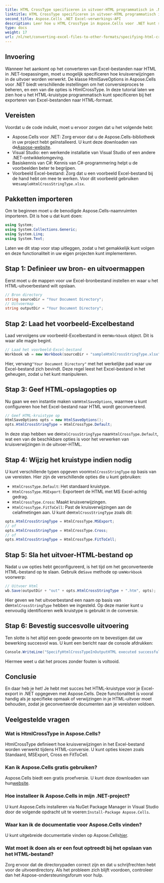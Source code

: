 ```yaml
---
title: HTML CrossType specificeren in uitvoer-HTML programmatisch in .NET
linktitle: HTML CrossType specificeren in uitvoer-HTML programmatisch in .NET
second_title: Aspose.Cells .NET Excel-verwerkings-API
description: Leer hoe u HTML CrossType in Aspose.Cells voor .NET kunt specificeren. Volg onze stapsgewijze tutorial om Excel-bestanden met precisie naar HTML te converteren.
type: docs
weight: 17
url: /nl/net/converting-excel-files-to-other-formats/specifying-html-crosstype-in-output-html/
---
```

## Invoering
Wanneer het aankomt op het converteren van Excel-bestanden naar HTML in .NET-toepassingen, moet u mogelijk specificeren hoe kruisverwijzingen in de uitvoer worden verwerkt. De klasse HtmlSaveOptions in Aspose.Cells voor .NET biedt verschillende instellingen om het conversieproces te beheren, en een van die opties is HtmlCrossType. In deze tutorial laten we zien hoe u het HTML-kruistype programmatisch kunt specificeren bij het exporteren van Excel-bestanden naar HTML-formaat. 
## Vereisten
Voordat u de code induikt, moet u ervoor zorgen dat u het volgende hebt:
-  Aspose.Cells voor .NET: Zorg ervoor dat u de Aspose.Cells-bibliotheek in uw project hebt geïnstalleerd. U kunt deze downloaden van de[Aspose-website](https://releases.aspose.com/cells/net/).
- Visual Studio: een werkende installatie van Visual Studio of een andere .NET-ontwikkelomgeving.
- Basiskennis van C#: Kennis van C#-programmering helpt u de voorbeelden beter te begrijpen.
-  Voorbeeld Excel-bestand: Zorg dat u een voorbeeld Excel-bestand bij de hand hebt om mee te werken. Voor dit voorbeeld gebruiken we`sampleHtmlCrossStringType.xlsx`.
## Pakketten importeren
Om te beginnen moet u de benodigde Aspose.Cells-naamruimten importeren. Dit is hoe u dat kunt doen:
```csharp
using System;
using System.Collections.Generic;
using System.Linq;
using System.Text;
```
Laten we dit stap voor stap uitleggen, zodat u het gemakkelijk kunt volgen en deze functionaliteit in uw eigen projecten kunt implementeren.
## Stap 1: Definieer uw bron- en uitvoermappen
Eerst moet u de mappen voor uw Excel-bronbestand instellen en waar u het HTML-uitvoerbestand wilt opslaan.
```csharp
// Bron directory
string sourceDir = "Your Document Directory";
// Uitvoermap
string outputDir = "Your Document Directory";
```
## Stap 2: Laad het voorbeeld-Excelbestand
 Laad vervolgens uw voorbeeld-Excelbestand in een`Workbook` object. Dit is waar alle magie begint.
```csharp
// Laad het voorbeeld-Excel-bestand
Workbook wb = new Workbook(sourceDir + "sampleHtmlCrossStringType.xlsx");
```
 Hier, vervang`"Your Document Directory"` met het werkelijke pad waar uw Excel-bestand zich bevindt. Deze regel leest het Excel-bestand in het geheugen, zodat u het kunt manipuleren.
## Stap 3: Geef HTML-opslagopties op
 Nu gaan we een instantie maken van`HtmlSaveOptions`, waarmee u kunt configureren hoe het Excel-bestand naar HTML wordt geconverteerd.
```csharp
// Geef HTML-kruistype op
HtmlSaveOptions opts = new HtmlSaveOptions();
opts.HtmlCrossStringType = HtmlCrossType.Default;
```
 In deze stap hebben we de`HtmlCrossStringType` naar`HtmlCrossType.Default`, wat een van de beschikbare opties is voor het verwerken van kruisverwijzingen in de uitvoer-HTML.
## Stap 4: Wijzig het kruistype indien nodig
 U kunt verschillende typen opgeven voor`HtmlCrossStringType` op basis van uw vereisten. Hier zijn de verschillende opties die u kunt gebruiken:
- `HtmlCrossType.Default`: Het standaard kruistype.
- `HtmlCrossType.MSExport`: Exporteert de HTML met MS Excel-achtig gedrag.
- `HtmlCrossType.Cross`: Maakt kruisverwijzingen.
- `HtmlCrossType.FitToCell`: Past de kruisverwijzingen aan de celafmetingen aan.
 U kunt de`HtmlCrossStringType` zoals dit:
```csharp
opts.HtmlCrossStringType = HtmlCrossType.MSExport;
// of
opts.HtmlCrossStringType = HtmlCrossType.Cross;
// of
opts.HtmlCrossStringType = HtmlCrossType.FitToCell;
```
## Stap 5: Sla het uitvoer-HTML-bestand op
 Nadat u uw opties hebt geconfigureerd, is het tijd om het geconverteerde HTML-bestand op te slaan. Gebruik de`Save` methode op uw`Workbook` voorwerp:
```csharp
// Uitvoer Html
wb.Save(outputDir + "out" + opts.HtmlCrossStringType + ".htm", opts);
```
 Hier geven we het uitvoerbestand een naam op basis van de`HtmlCrossStringType` hebben we ingesteld. Op deze manier kunt u eenvoudig identificeren welk kruistype is gebruikt in de conversie.
## Stap 6: Bevestig succesvolle uitvoering
Ten slotte is het altijd een goede gewoonte om te bevestigen dat uw bewerking succesvol was. U kunt een bericht naar de console afdrukken:
```csharp
Console.WriteLine("SpecifyHtmlCrossTypeInOutputHTML executed successfully.\r\n");
```
Hiermee weet u dat het proces zonder fouten is voltooid.
## Conclusie
En daar heb je het! Je hebt met succes het HTML-kruistype voor je Excel-export in .NET opgegeven met Aspose.Cells. Deze functionaliteit is vooral handig als je specifieke opmaak of verwijzingen in je HTML-uitvoer moet behouden, zodat je geconverteerde documenten aan je vereisten voldoen.
## Veelgestelde vragen
### Wat is HtmlCrossType in Aspose.Cells?  
HtmlCrossType definieert hoe kruisverwijzingen in het Excel-bestand worden verwerkt tijdens HTML-conversie. U kunt opties kiezen zoals Standaard, MSExport, Cross en FitToCell.
### Kan ik Aspose.Cells gratis gebruiken?  
 Aspose.Cells biedt een gratis proefversie. U kunt deze downloaden van hun[website](https://releases.aspose.com/).
### Hoe installeer ik Aspose.Cells in mijn .NET-project?  
 U kunt Aspose.Cells installeren via NuGet Package Manager in Visual Studio door de volgende opdracht uit te voeren:`Install-Package Aspose.Cells`.
### Waar kan ik de documentatie voor Aspose.Cells vinden?  
 U kunt uitgebreide documentatie vinden op Aspose.Cells[hier](https://reference.aspose.com/cells/net/).
### Wat moet ik doen als er een fout optreedt bij het opslaan van het HTML-bestand?  
Zorg ervoor dat de directorypaden correct zijn en dat u schrijfrechten hebt voor de uitvoerdirectory. Als het probleem zich blijft voordoen, controleer dan het Aspose-ondersteuningsforum voor hulp.